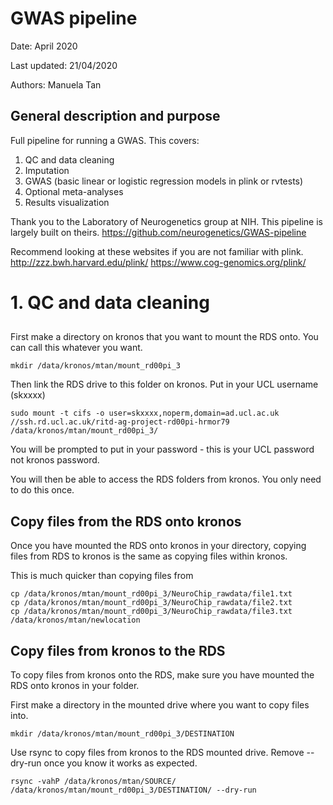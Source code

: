 # GWAS pipeline

Date: April 2020

Last updated: 21/04/2020

Authors: Manuela Tan


## General description and purpose
Full pipeline for running a GWAS. This covers:
1. QC and data cleaning
2. Imputation
3. GWAS (basic linear or logistic regression models in plink or rvtests)
4. Optional meta-analyses
5. Results visualization

Thank you to the Laboratory of Neurogenetics group at NIH. This pipeline is largely built on theirs.
https://github.com/neurogenetics/GWAS-pipeline

Recommend looking at these websites if you are not familiar with plink.
http://zzz.bwh.harvard.edu/plink/
https://www.cog-genomics.org/plink/


# 1. QC and data cleaning

## 

First make a directory on kronos that you want to mount the RDS onto. You can call this whatever you want.

```
mkdir /data/kronos/mtan/mount_rd00pi_3
```

Then link the RDS drive to this folder on kronos. Put in your UCL username (skxxxx) 

```
sudo mount -t cifs -o user=skxxxx,noperm,domain=ad.ucl.ac.uk //ssh.rd.ucl.ac.uk/ritd-ag-project-rd00pi-hrmor79 /data/kronos/mtan/mount_rd00pi_3/
```
You will be prompted to put in your password - this is your UCL password not kronos password.

You will then be able to access the RDS folders from kronos. You only need to do this once.

## Copy files from the RDS onto kronos

Once you have mounted the RDS onto kronos in your directory, copying files from RDS to kronos is the same as copying files within kronos.

This is much quicker than copying files from 

```
cp /data/kronos/mtan/mount_rd00pi_3/NeuroChip_rawdata/file1.txt 
cp /data/kronos/mtan/mount_rd00pi_3/NeuroChip_rawdata/file2.txt
cp /data/kronos/mtan/mount_rd00pi_3/NeuroChip_rawdata/file3.txt 
/data/kronos/mtan/newlocation
```

## Copy files from kronos to the RDS

To copy files from kronos onto the RDS, make sure you have mounted the RDS onto kronos in your folder.

First make a directory in the mounted drive where you want to copy files into.

```
mkdir /data/kronos/mtan/mount_rd00pi_3/DESTINATION
```

Use rsync to copy files from kronos to the RDS mounted drive. Remove --dry-run once you know it works as expected.

```
rsync -vahP /data/kronos/mtan/SOURCE/ /data/kronos/mtan/mount_rd00pi_3/DESTINATION/ --dry-run
```

 
